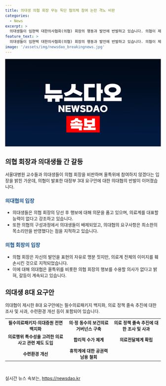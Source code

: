 ```yaml
---
title: 의대생 의협 회장 무능 독단 협의체 참여 논란 격노 비판
categories:
  - News
excerpt: >
  의대생들이 임현택 대한의사협회(의협) 회장의 행동과 발언에 반발하고 있습니다. 의협이 제시한 정부에 대한 3대 요구안에 대해 의대생들은 반대하며, 임 회장의 행동을 비판하고 있습니다. 의대생은 올특위를 비롯한 임 회장의 행보를 수용할 의사가 없다고 강조하며 의료계 내 학생들의 목소리를 대변해야 한다고 주장하고 있습니다. 요구안에는 의료개혁 등의 내용이 담겨 있습니다.
feature_text: >
  의대생들이 임현택 대한의사협회(의협) 회장의 행동과 발언에 반발하고 있습니다. 의협이 제시한 정부에 대한 3대 요구안에 대해 의대생들은 반대하며, 임 회장의 행동을 비판하고 있습니다. 의대생은 올특위를 비롯한 임 회장의 행보를 수용할 의사가 없다고 강조하며 의료계 내 학생들의 목소리를 대변해야 한다고 주장하고 있습니다. 요구안에는 의료개혁 등의 내용이 담겨 있습니다.
image: '/assets/img/newsdao_breakingnews.jpg'
---
```


<p><img src="/assets/img/newsdao_breakingnews.jpg" alt="bookingtag 속보" /></p>

<h2 data-ke-size="size26">의협 회장과 의대생들 간 갈등</h2>

<p data-ke-size="size16">서울대병원 교수들과 의대생들이 의협 회장을 비판하며 올특위에 참여하지 않겠다는 입장을 밝힌 가운데, 의협이 발표한 대정부 3대 요구안에 대한 의대협의 반발이 이어졌습니다.</p>

<h3><b><span style="color: #1a5490;">의대협의 입장</span></b></h3>

<ul>
    <li>의대생들은 의협 회장의 당선 후 행보에 대해 의문을 품고 있으며, 의료계를 대표할 능력이 없다고 강조하고 있습니다.</li>
    <li>또한 의협의 구성과정에서 의대생들이 배제되었고, 의대협의 요구사항은 최소한의 목소리만을 반영했다는 점을 지적하고 있습니다.</li>
</ul>

<h3><b><span style="color: #1a5490;">의협 회장의 입장</span></b></h3>

<ul>
    <li>의협 회장은 자신의 발언을 표현의 자유로 명분 짓지만, 의료계 전체의 이미지를 훼손시킨 것으로 지적되었습니다.</li>
    <li>이에 대해 의대협은 올특위를 비롯한 의협 회장의 행보를 수용할 의사가 없다고 밝혀, 갈등이 계속되고 있습니다.</li>
</ul>

<h2 data-ke-size="size26">의대생 8대 요구안</h2>

<p data-ke-size="size16">의대협이 제시한 8대 요구안에는 필수의료패키지 백지화, 의료 정책 졸속 추진에 대한 조사 및 사과, 수련환경 개선 등이 포함되어 있습니다.</p>

<table>
    <tbody>
        <tr>
            <td style="text-align: center; height: 17px;"><b>필수의료패키지·의대증원 전면 백지화</b></td>
            <td style="text-align: center; height: 17px;"><b>의·정 동수의 보건의료 거버넌스 구축</b></td>
            <td style="text-align: center; height: 17px;"><b>의료 정책 졸속 추진에 대한 조사 및 사과</b></td>
        </tr>
        <tr>
            <td style="text-align: center; height: 17px;"><b>의료행위 특수성을 고려한 의료사고 관련 제도 도입</b></td>
            <td style="text-align: center; height: 17px;"><b>합리적 수가 체계</b></td>
            <td style="text-align: center; height: 17px;"><b>의료전달체계 확립</b></td>
        </tr>
        <tr>
            <td style="text-align: center; height: 17px;"><b>수련환경 개선</b></td>
            <td style="text-align: center; height: 17px;"><b>휴학계에 대한 공권력 남용 철회</b></td>
            <td style="text-align: center; height: 17px;"><b></b></td>
        </tr>
    </tbody>
</table>

<p data-ke-size="size16">&nbsp;</p>
실시간 뉴스 속보는, <a href="https://newsdao.kr" rel="dofollow">https://newsdao.kr</a>


